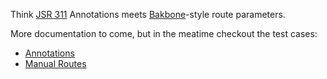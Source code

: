 Think [JSR 311](http://jcp.org/en/jsr/detail?id=311) Annotations meets [Bakbone](http://backbonejs.org)-style route parameters.

More documentation to come, but in the meatime checkout the test cases:

* [Annotations](https://github.com/jhudson8/rsr/blob/master/rsr-core/src/test/java/test/org/rsr/AnnotationTest.java#L26)
* [Manual Routes](https://github.com/jhudson8/rsr/blob/master/rsr-core/src/test/java/test/org/rsr/VariableRouteTest.java#L20)
